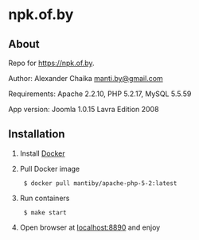 npk.of.by
=========


About
-----

Repo for https://npk.of.by.

Author: Alexander Chaika <manti.by@gmail.com>

Requirements: Apache 2.2.10, PHP 5.2.17, MySQL 5.5.59

App version: Joomla 1.0.15 Lavra Edition 2008


Installation
-------------

1. Install [Docker](https://docs.docker.com/install/linux/docker-ce/ubuntu/)

2. Pull Docker image

        $ docker pull mantiby/apache-php-5-2:latest
        
3. Run containers
        
        $ make start

4. Open browser at [localhost:8890](http://localhost:8890) and enjoy

